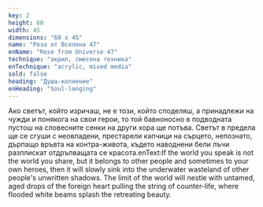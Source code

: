 ```yaml
---
key: 2
height: 60
width: 45
dimensions: "60 x 45"
name: "Роза от Вселена 47"
enName: "Rose from Universe 47"
technique: "акрил, смесена техника"
enTechnique: "acrylic, mixed media"
sold: false
heading: "Душа-копнение"
enHeading: "Soul-longing"
---
```

Ако светът, който изричаш, не е този, който споделяш,
а принадлежи на чужди и понякога на свои герои, то той бавноносно в подводната
пустош на словесните сенки на други хора ще потъва.
Светът в предела ще се сгуши с неовладени, престарели капчици на сърцето,
непознато, дърпащо връвта на контра-живота,
където наводнени бели лъчи разплискат отдръпващата се красота.enText:If the world you speak is not the world you share,
but it belongs to other people and sometimes to your own heroes, then it will slowly sink
into the underwater wasteland of other people's unwritten shadows.
The limit of the world will nestle with untamed, aged drops of the foreign heart pulling the string of counter-life,
where flooded white beams splash the retreating beauty.